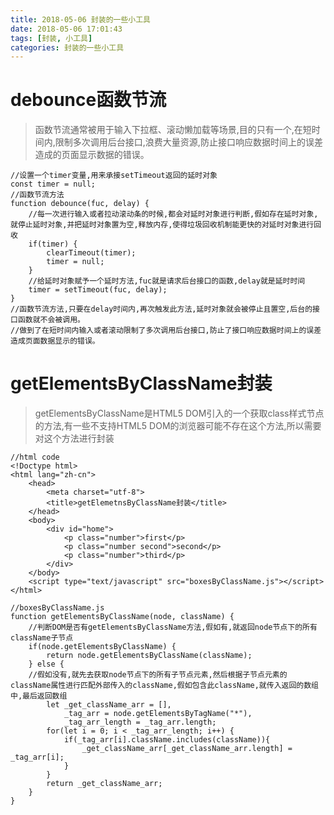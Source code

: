 ```yaml
---
title: 2018-05-06 封装的一些小工具
date: 2018-05-06 17:01:43
tags: [封装, 小工具]
categories: 封装的一些小工具
---
```

# debounce函数节流

> 函数节流通常被用于输入下拉框、滚动懒加载等场景,目的只有一个,在短时间内,限制多次调用后台接口,浪费大量资源,防止接口响应数据时间上的误差造成的页面显示数据的错误。
    
    //设置一个timer变量,用来承接setTimeout返回的延时对象
    const timer = null;
    //函数节流方法
    function debounce(fuc, delay) {
        //每一次进行输入或者拉动滚动条的时候,都会对延时对象进行判断,假如存在延时对象,就停止延时对象,并把延时对象置为空,释放内存,使得垃圾回收机制能更快的对延时对象进行回收
        if(timer) {
            clearTimeout(timer);
            timer = null;
        }
        //给延时对象赋予一个延时方法,fuc就是请求后台接口的函数,delay就是延时时间
        timer = setTimeout(fuc, delay);
    }
    //函数节流方法,只要在delay时间内,再次触发此方法,延时对象就会被停止且置空,后台的接口函数就不会被调用。
    //做到了在短时间内输入或者滚动限制了多次调用后台接口,防止了接口响应数据时间上的误差造成页面数据显示的错误。
    
# getElementsByClassName封装

> getElementsByClassName是HTML5 DOM引入的一个获取class样式节点的方法,有一些不支持HTML5 DOM的浏览器可能不存在这个方法,所以需要对这个方法进行封装

    //html code
    <!Doctype html>
    <html lang="zh-cn">
        <head>
            <meta charset="utf-8">
            <title>getElemetnsByClassName封装</title>
        </head>
        <body>
            <div id="home">
                <p class="number">first</p>
                <p class="number second">second</p>
                <p class="number">third</p>
            </div>
        </body>
        <script type="text/javascript" src="boxesByClassName.js"></script>
    </html>
    
    //boxesByClassName.js
    function getElementsByClassName(node, className) {
        //判断DOM是否有getElementsByClassName方法,假如有,就返回node节点下的所有className子节点
        if(node.getElementsByClassName) {
            return node.getElementsByClassName(className);
        } else {
        //假如没有,就先去获取node节点下的所有子节点元素,然后根据子节点元素的className属性进行匹配外部传入的className,假如包含此className,就传入返回的数组中,最后返回数组
            let _get_className_arr = [],
                _tag_arr = node.getElementsByTagName("*"),
                _tag_arr_length = _tag_arr.length;
            for(let i = 0; i < _tag_arr_length; i++) {
                if(_tag_arr[i].className.includes(className)){
                    _get_className_arr[_get_className_arr.length] = _tag_arr[i];
                }
            }
            return _get_className_arr;
        }
    }
    
    
